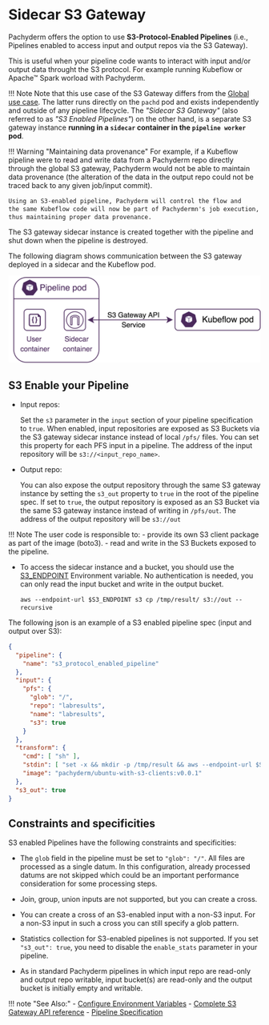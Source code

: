 # Sidecar S3 Gateway 

Pachyderm offers the option to use **S3-Protocol-Enabled Pipelines** (i.e., Pipelines enabled to access input and output repos via the S3 Gateway).

This is useful when your pipeline code wants to interact with input and/or 
output data throught the S3 protocol. For example running Kubeflow or Apache™ Spark worload with Pachyderm. 

!!! Note
    Note that this use case of the S3 Gateway differs from the [Global use case](index.md). The latter runs directly on the `pachd` pod and exists independently and outside of any pipeline lifecycle. 
    The *"Sidecar S3 Gateway"* (also referred to as *"S3 Enabled Pipelines"*) on the other hand, is a separate S3 gateway instance **running in a `sidecar` container in the `pipeline worker` pod**.

!!! Warning "Maintaining data provenance"
    For example, if a Kubeflow pipeline were to read and write data from a Pachyderm repo
    directly through the global S3 gateway, Pachyderm
    would not be able to maintain data provenance
    (the alteration of the data in the output repo could not be traced back to any given job/input commit). 

    Using an S3-enabled pipeline, Pachyderm will control the flow and
    the same Kubeflow code will now be part of Pachydermn's job execution, thus maintaining proper data provenance.

The S3 gateway sidecar instance is created together with the
pipeline and shut down when the pipeline is destroyed.

The following diagram shows communication between the S3 gateway
deployed in a sidecar and the Kubeflow pod.

![Kubeflow S3 gateway](../../../assets/images/d_kubeflow_sidecar.png)

## S3 Enable your Pipeline 

* Input repos:

    Set the `s3` parameter in the `input`
    section of your pipeline specification to `true`.
    When enabled, input repositories are exposed as S3 Buckets via the S3 gateway sidecar instance
    instead of local `/pfs/` files. You can set this property for each PFS input in
    a pipeline. The address of the input repository will be `s3://<input_repo_name>`.

* Output repo:

    You can also expose the output repository through the same S3 gateway
    instance by setting the `s3_out` property to `true` in the root of
    the pipeline spec.  If set to `true`, the output repository
    is exposed as an S3 Bucket via the same S3 gateway instance instead of
    writing in `/pfs/out`.
    The address of the output repository will be `s3://out`

!!! Note
    The user code is responsible to:
      - provide its own S3 client package as part of the image (boto3).
      - read and write in the S3 Buckets exposed to the pipeline.


* To access the sidecar instance and a bucket, you should use the [S3_ENDPOINT](../../../deploy/environment-variables/#pipeline-worker-environment-variables) Environment variable. No authentication is needed, 
  you can only read the input bucket and write in the output bucket.
  ```shell
  aws --endpoint-url $S3_ENDPOINT s3 cp /tmp/result/ s3://out --recursive
  ```

The following json is an example of a S3 enabled pipeline spec (input and output over S3):
```json
{
  "pipeline": {
    "name": "s3_protocol_enabled_pipeline"
  },
  "input": {
    "pfs": {
      "glob": "/",
      "repo": "labresults",
      "name": "labresults",
      "s3": true
    }
  },
  "transform": {
    "cmd": [ "sh" ],
    "stdin": [ "set -x && mkdir -p /tmp/result && aws --endpoint-url $S3_ENDPOINT s3 ls && aws --endpoint-url $S3_ENDPOINT s3 cp s3://labresults/ /tmp/result/ --recursive && aws --endpoint-url $S3_ENDPOINT s3 cp /tmp/result/ s3://out --recursive" ],
    "image": "pachyderm/ubuntu-with-s3-clients:v0.0.1"
  },
  "s3_out": true
}
```
## Constraints and specificities

S3 enabled Pipelines have the following constraints and specificities:

* The `glob` field in the pipeline must be set to `"glob": "/"`. All files
are processed as a single datum. In this configuration, already processed
datums are not skipped which
could be an important performance consideration for some processing steps.

* Join, group, union inputs are not supported, but you can create a cross.

* You can create a cross of an S3-enabled input with a non-S3 input.
For a non-S3 input in such a cross you can still specify a glob pattern.

* Statistics collection for S3-enabled pipelines is not supported. If you
set `"s3_out": true`, you need to disable the `enable_stats`
parameter in your pipeline. 

* As in standard Pachyderm pipelines in which input repo are read-only
and output repo writable, 
input bucket(s) are read-only and the output bucket is initially empty and writable. 

!!! note "See Also:"
    - [Configure Environment Variables](../../../deploy/environment-variables/)
    - [Complete S3 Gateway API reference](../../../../reference/s3gateway_api/)
    - [Pipeline Specification](../../../../reference/pipeline_spec/#input)